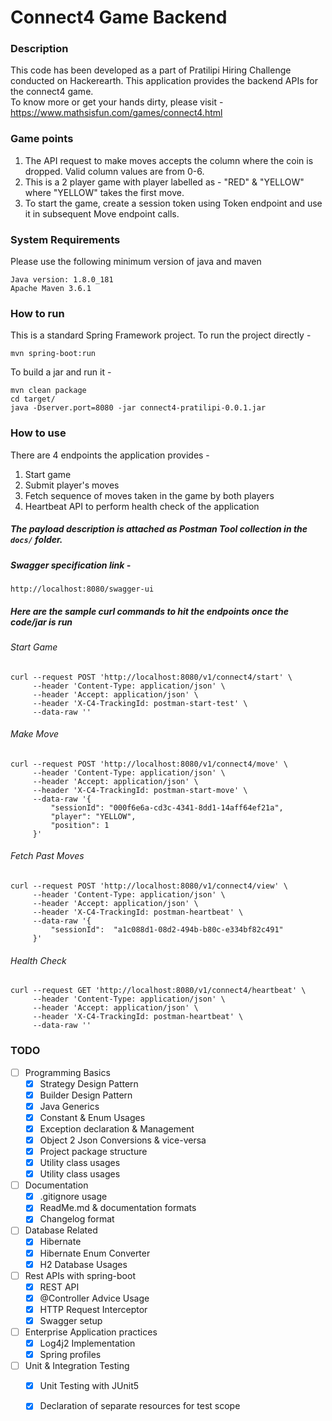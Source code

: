 # Connect4 Game Backend

### Description
This code has been developed as a part of Pratilipi Hiring Challenge conducted on Hackerearth.
This application provides the backend APIs for the connect4 game. <br>
To know more or get your hands dirty, please visit - https://www.mathsisfun.com/games/connect4.html <br>

### Game points
1. The API request to make moves accepts the column where the coin is dropped. Valid column values are from 0-6.
2. This is a 2 player game with player labelled as - "RED" & "YELLOW" where "YELLOW" takes the first move.
3. To start the game, create a session token using Token endpoint and use it in subsequent Move endpoint calls.

### System Requirements
Please use the following minimum version of java and maven
~~~
Java version: 1.8.0_181
Apache Maven 3.6.1
~~~

### How to run
This is a standard Spring Framework project. To run the project directly - 
~~~
mvn spring-boot:run
~~~
To build a jar and run it -
~~~
mvn clean package
cd target/
java -Dserver.port=8080 -jar connect4-pratilipi-0.0.1.jar
~~~

### How to use
There are 4 endpoints the application provides - 
1. Start game
2. Submit player's moves
3. Fetch sequence of moves taken in the game by both players
4. Heartbeat API to perform health check of the application

##### The payload description is attached as Postman Tool collection in the `docs/` folder.

##### Swagger specification link - 
```
http://localhost:8080/swagger-ui
```
##### Here are the sample curl commands to hit the endpoints once the code/jar is run

###### Start Game
```
curl --request POST 'http://localhost:8080/v1/connect4/start' \
     --header 'Content-Type: application/json' \
     --header 'Accept: application/json' \
     --header 'X-C4-TrackingId: postman-start-test' \
     --data-raw ''
``` 
###### Make Move
```
curl --request POST 'http://localhost:8080/v1/connect4/move' \
     --header 'Content-Type: application/json' \
     --header 'Accept: application/json' \
     --header 'X-C4-TrackingId: postman-start-move' \
     --data-raw '{
         "sessionId": "000f6e6a-cd3c-4341-8dd1-14aff64ef21a",
         "player": "YELLOW",
         "position": 1
     }'
```

###### Fetch Past Moves
```
curl --request POST 'http://localhost:8080/v1/connect4/view' \
     --header 'Content-Type: application/json' \
     --header 'Accept: application/json' \
     --header 'X-C4-TrackingId: postman-heartbeat' \
     --data-raw '{
         "sessionId":  "a1c088d1-08d2-494b-b80c-e334bf82c491"
     }'
```

###### Health Check
```
curl --request GET 'http://localhost:8080/v1/connect4/heartbeat' \
     --header 'Content-Type: application/json' \
     --header 'Accept: application/json' \
     --header 'X-C4-TrackingId: postman-heartbeat' \
     --data-raw ''
```

### TODO
- [ ] Programming Basics
    - [x] Strategy Design Pattern
    - [x] Builder Design Pattern
    - [x] Java Generics
    - [x] Constant & Enum Usages
    - [x] Exception declaration & Management
    - [x] Object 2 Json Conversions & vice-versa
    - [x] Project package structure 
    - [x] Utility class usages
    - [x] Utility class usages
- [ ] Documentation 
    - [x] .gitignore usage
    - [x] ReadMe.md & documentation formats
    - [x] Changelog format
- [ ] Database Related
    - [x] Hibernate
    - [x] Hibernate Enum Converter
    - [x] H2 Database Usages
- [ ] Rest APIs with spring-boot
    - [x] REST API 
    - [x] @Controller Advice Usage
    - [x] HTTP Request Interceptor
    - [x] Swagger setup 
- [ ] Enterprise Application practices
    - [x] Log4j2 Implementation
    - [x] Spring profiles
- [ ] Unit & Integration Testing
    - [x] Unit Testing with JUnit5
    - [x] Declaration of separate resources for test scope

